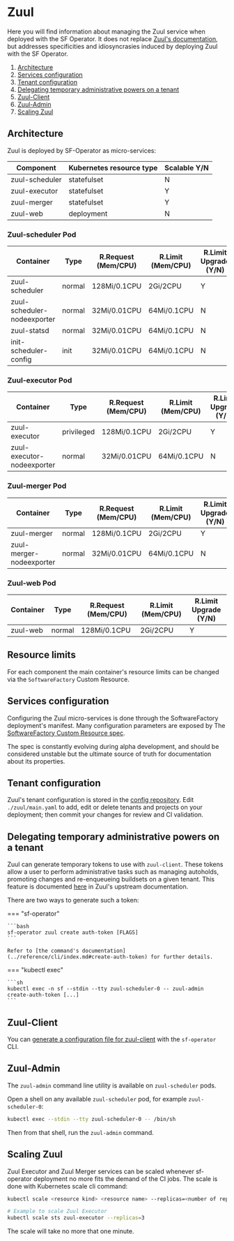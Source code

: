 # Zuul

Here you will find information about managing the Zuul service when deployed with the SF Operator.
It does not replace [Zuul's documentation](https://zuul-ci.org/docs/zuul/latest/),
but addresses specificities and idiosyncrasies induced by deploying Zuul with the SF Operator.


1. [Architecture](#architecture)
1. [Services configuration](#services-configuration)
1. [Tenant configuration](#tenant-configuration)
1. [Delegating temporary administrative powers on a tenant](#delegating-temporary-administrative-powers-on-a-tenant)
1. [Zuul-Client](#zuul-client)
1. [Zuul-Admin](#zuul-admin)
1. [Scaling Zuul](#scaling-zuul)

## Architecture

Zuul is deployed by SF-Operator as micro-services:

| Component | Kubernetes resource type | Scalable Y/N |
|---------|--------------------------|-------------|
| zuul-scheduler | statefulset | N |
| zuul-executor | statefulset | Y |
| zuul-merger | statefulset | Y |
| zuul-web | deployment | N |


### Zuul-scheduler Pod

| Container | Type | R.Request (Mem/CPU) | R.Limit (Mem/CPU) | R.Limit Upgrade (Y/N) |
|---------|--------------------------|-------------|-----| --- |
| zuul-scheduler | normal | 128Mi/0.1CPU | 2Gi/2CPU | Y |
| zuul-scheduler-nodeexporter | normal | 32Mi/0.01CPU | 64Mi/0.1CPU | N |
| zuul-statsd | normal | 32Mi/0.01CPU | 64Mi/0.1CPU | N |
| init-scheduler-config | init | 32Mi/0.01CPU | 64Mi/0.1CPU | N |

### Zuul-executor Pod

| Container | Type | R.Request (Mem/CPU) | R.Limit (Mem/CPU) | R.Limit Upgrade (Y/N) |
|---------|--------------------------|-------------|-----| --- |
| zuul-executor | privileged | 128Mi/0.1CPU | 2Gi/2CPU | Y |
| zuul-executor-nodeexporter | normal | 32Mi/0.01CPU | 64Mi/0.1CPU | N |

### Zuul-merger Pod

| Container | Type | R.Request (Mem/CPU) | R.Limit (Mem/CPU) | R.Limit Upgrade (Y/N) |
|---------|--------------------------|-------------|-----| --- |
| zuul-merger | normal | 128Mi/0.1CPU | 2Gi/2CPU | Y |
| zuul-merger-nodeexporter | normal | 32Mi/0.01CPU | 64Mi/0.1CPU | N |

### Zuul-web Pod

| Container | Type | R.Request (Mem/CPU) | R.Limit (Mem/CPU) | R.Limit Upgrade (Y/N) |
|---------|--------------------------|-------------|-----| --- |
| zuul-web | normal | 128Mi/0.1CPU | 2Gi/2CPU | Y |

## Resource limits

For each component the main container's resource limits can be changed via the `SoftwareFactory` Custom Resource.

## Services configuration

Configuring the Zuul micro-services is done through the SoftwareFactory deployment's manifest. Many configuration parameters are exposed by The [SoftwareFactory Custom Resource spec](../deployment/crds.md#softwarefactory).

The spec is constantly evolving during alpha development, and should be considered
unstable but the ultimate source of truth for documentation about its properties.

## Tenant configuration

Zuul's tenant configuration is stored in the [config repository](./config_repository.md). Edit `./zuul/main.yaml` to add, edit or delete tenants and projects on your
deployment; then commit your changes for review and CI validation.

## Delegating temporary administrative powers on a tenant

Zuul can generate temporary tokens to use with `zuul-client`. These tokens allow
a user to perform administrative tasks such as managing autoholds, promoting changes
 and re-enqueueing buildsets on a given tenant. This feature is documented [here](https://zuul-ci.org/docs/zuul/latest/client.html#create-auth-token) in
 Zuul's upstream documentation.

There are two ways to generate such a token:

=== "sf-operator"

    ```bash
    sf-operator zuul create auth-token [FLAGS]
    ```

    Refer to [the command's documentation](../reference/cli/index.md#create-auth-token) for further details.

=== "kubectl exec"

    ```sh
    kubectl exec -n sf --stdin --tty zuul-scheduler-0 -- zuul-admin create-auth-token [...]
    ```

## Zuul-Client

You can [generate a configuration file for zuul-client](../reference/cli/index.md#create-client-config) with the `sf-operator` CLI.

## Zuul-Admin

The `zuul-admin` command line utility is available on `zuul-scheduler` pods.

Open a shell on any available `zuul-scheduler` pod, for example `zuul-scheduler-0`:

```sh
kubectl exec --stdin --tty zuul-scheduler-0 -- /bin/sh
```

Then from that shell, run the `zuul-admin` command.

## Scaling Zuul

Zuul Executor and Zuul Merger services can be scaled whenever sf-operator deployment
no more fits the demand of the CI jobs.
The scale is done with Kubernetes scale cli command:
```bash
kubectl scale <resource kind> <resource name> --replicas=<number of replicas>

# Example to scale Zuul Executor
kubectl scale sts zuul-executor --replicas=3
```
The scale will take no more that one minute.

